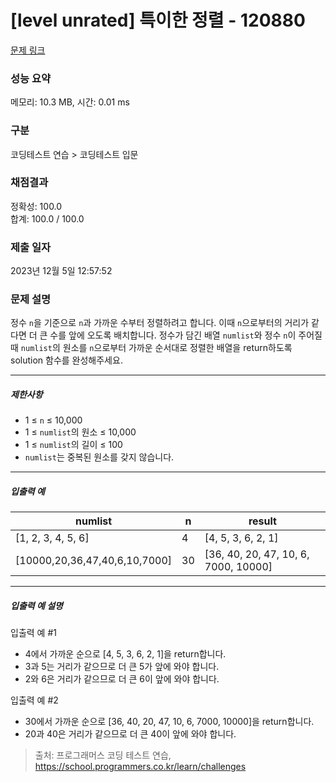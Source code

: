 # [level unrated] 특이한 정렬 - 120880 

[문제 링크](https://school.programmers.co.kr/learn/courses/30/lessons/120880) 

### 성능 요약

메모리: 10.3 MB, 시간: 0.01 ms

### 구분

코딩테스트 연습 > 코딩테스트 입문

### 채점결과

정확성: 100.0<br/>합계: 100.0 / 100.0

### 제출 일자

2023년 12월 5일 12:57:52

### 문제 설명

<p>정수 <code>n</code>을 기준으로 <code>n</code>과 가까운 수부터 정렬하려고 합니다. 이때 <code>n</code>으로부터의 거리가 같다면 더 큰 수를 앞에 오도록 배치합니다. 정수가 담긴 배열 <code>numlist</code>와 정수 <code>n</code>이 주어질 때 <code>numlist</code>의 원소를 <code>n</code>으로부터 가까운 순서대로 정렬한 배열을 return하도록 solution 함수를 완성해주세요.</p>

<hr>

<h5>제한사항</h5>

<ul>
<li>1 ≤ <code>n</code> ≤ 10,000</li>
<li>1 ≤ <code>numlist</code>의 원소 ≤ 10,000</li>
<li>1 ≤ <code>numlist</code>의 길이 ≤ 100</li>
<li><code>numlist</code>는 중복된 원소를 갖지 않습니다.</li>
</ul>

<hr>

<h5>입출력 예</h5>
<table class="table">
        <thead><tr>
<th>numlist</th>
<th>n</th>
<th>result</th>
</tr>
</thead>
        <tbody><tr>
<td>[1, 2, 3, 4, 5, 6]</td>
<td>4</td>
<td>[4, 5, 3, 6, 2, 1]</td>
</tr>
<tr>
<td>[10000,20,36,47,40,6,10,7000]</td>
<td>30</td>
<td>[36, 40, 20, 47, 10, 6, 7000, 10000]</td>
</tr>
</tbody>
      </table>
<hr>

<h5>입출력 예 설명</h5>

<p>입출력 예 #1</p>

<ul>
<li>4에서 가까운 순으로 [4, 5, 3, 6, 2, 1]을 return합니다.</li>
<li>3과 5는 거리가 같으므로 더 큰 5가 앞에 와야 합니다.</li>
<li>2와 6은 거리가 같으므로 더 큰 6이 앞에 와야 합니다.</li>
</ul>

<p>입출력 예 #2</p>

<ul>
<li>30에서 가까운 순으로 [36, 40, 20, 47, 10, 6, 7000, 10000]을 return합니다.</li>
<li>20과 40은 거리가 같으므로 더 큰 40이 앞에 와야 합니다.</li>
</ul>


> 출처: 프로그래머스 코딩 테스트 연습, https://school.programmers.co.kr/learn/challenges
